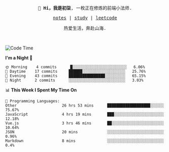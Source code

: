 <p align="center">
  <samp>
    <span><strong>👋 Hi，我是初柒</strong>,</span>
    <span>一枚正在修炼的前端小法师.</span>
  </samp>
</p>

<p align="center">
  <samp>
    <a href="https://www.wolai.com/dec-seven/wyPFvMTwAcD9muc6RMfThB">notes</a> |
    <a href="https://github.com/dec-seven/fe-study">study</a> |
    <a href="https://leetcode.cn/u/dec-seven/">leetcode</a>
  </samp>
</p>
<p align="center">
  <samp>
    <span>热爱生活，奔赴山海.</span>
  </samp>
</p>
<br>

<!--START_SECTION:waka-->
![Code Time](http://img.shields.io/badge/Code%20Time-126%20hrs%2036%20mins-blue)

**I'm a Night 🦉** 

```text
🌞 Morning    4 commits      █░░░░░░░░░░░░░░░░░░░░░░░░   6.06% 
🌆 Daytime    17 commits     ██████░░░░░░░░░░░░░░░░░░░   25.76% 
🌃 Evening    43 commits     ████████████████░░░░░░░░░   65.15% 
🌙 Night      2 commits      ░░░░░░░░░░░░░░░░░░░░░░░░░   3.03%

```


📊 **This Week I Spent My Time On** 

```text
💬 Programming Languages: 
Other                    26 hrs 53 mins      ███████████████████░░░░░░   75.67% 
JavaScript               4 hrs 19 mins       ███░░░░░░░░░░░░░░░░░░░░░░   12.18% 
Vue.js                   3 hrs 46 mins       ██░░░░░░░░░░░░░░░░░░░░░░░   10.64% 
JSON                     20 mins             ░░░░░░░░░░░░░░░░░░░░░░░░░   0.96% 
Markdown                 8 mins              ░░░░░░░░░░░░░░░░░░░░░░░░░   0.4%

```


<!--END_SECTION:waka-->

